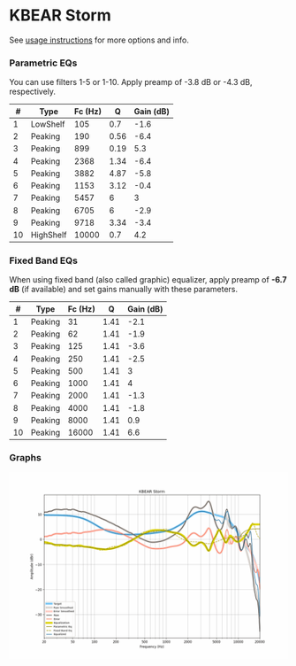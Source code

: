 # KBEAR Storm
See [usage instructions](https://github.com/jaakkopasanen/AutoEq#usage) for more options and info.

### Parametric EQs
You can use filters 1-5 or 1-10. Apply preamp of -3.8 dB or -4.3 dB, respectively.

|   # | Type      |   Fc (Hz) |    Q |   Gain (dB) |
|-----|-----------|-----------|------|-------------|
|   1 | LowShelf  |       105 | 0.7  |        -1.6 |
|   2 | Peaking   |       190 | 0.56 |        -6.4 |
|   3 | Peaking   |       899 | 0.19 |         5.3 |
|   4 | Peaking   |      2368 | 1.34 |        -6.4 |
|   5 | Peaking   |      3882 | 4.87 |        -5.8 |
|   6 | Peaking   |      1153 | 3.12 |        -0.4 |
|   7 | Peaking   |      5457 | 6    |         3   |
|   8 | Peaking   |      6705 | 6    |        -2.9 |
|   9 | Peaking   |      9718 | 3.34 |        -3.4 |
|  10 | HighShelf |     10000 | 0.7  |         4.2 |

### Fixed Band EQs
When using fixed band (also called graphic) equalizer, apply preamp of **-6.7 dB** (if available) and set gains manually with these parameters.

|   # | Type    |   Fc (Hz) |    Q |   Gain (dB) |
|-----|---------|-----------|------|-------------|
|   1 | Peaking |        31 | 1.41 |        -2.1 |
|   2 | Peaking |        62 | 1.41 |        -1.9 |
|   3 | Peaking |       125 | 1.41 |        -3.6 |
|   4 | Peaking |       250 | 1.41 |        -2.5 |
|   5 | Peaking |       500 | 1.41 |         3   |
|   6 | Peaking |      1000 | 1.41 |         4   |
|   7 | Peaking |      2000 | 1.41 |        -1.3 |
|   8 | Peaking |      4000 | 1.41 |        -1.8 |
|   9 | Peaking |      8000 | 1.41 |         0.9 |
|  10 | Peaking |     16000 | 1.41 |         6.6 |

### Graphs
![](./KBEAR%20Storm.png)
